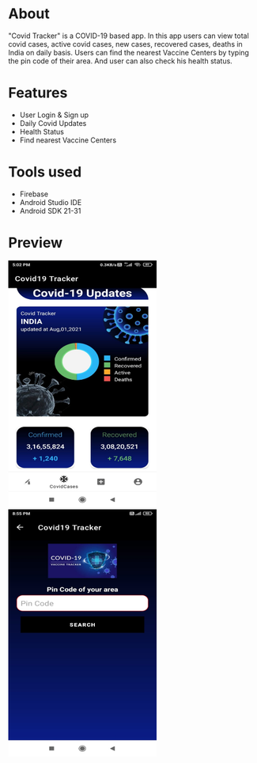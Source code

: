 # About 

"Covid Tracker" is a COVID-19 based app. In this app users can view total covid cases, active covid cases, new cases, recovered cases, deaths in India on daily basis.
Users can find the nearest Vaccine Centers by typing the pin code of their area. And user can also check his health status.

# Features

* User Login & Sign up
* Daily Covid Updates
* Health Status
* Find nearest Vaccine Centers

# Tools used
* Firebase
* Android Studio IDE
* Android SDK 21-31

# Preview
<p float="left">
<img src="https://github.com/Himanshu328/Covid-Tracker/blob/master/home.jpeg" alt="alt text" width="300" height="500">
<img src="https://github.com/Himanshu328/Covid-Tracker/blob/master/vaccine.jpeg" alt="alt text" width="300" height="500">
</p>
